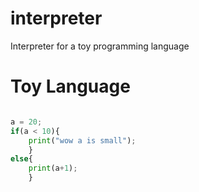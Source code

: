 # interpreter

Interpreter for a toy programming language


# Toy Language 


```python

a = 20;
if(a < 10){
    print("wow a is small");
    }
else{
    print(a+1);
    }
```
